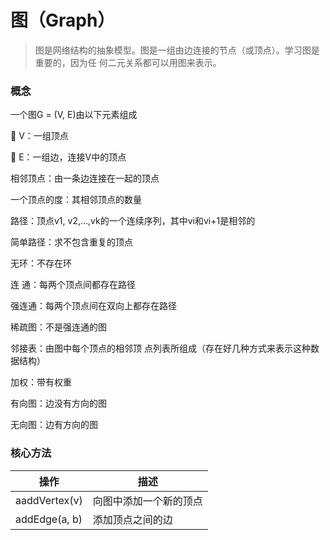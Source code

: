 # 图（Graph）

> 图是网络结构的抽象模型。图是一组由边连接的节点（或顶点）。学习图是重要的，因为任 何二元关系都可以用图来表示。

### 概念

一个图G = (V, E)由以下元素组成

 V：一组顶点 

 E：一组边，连接V中的顶点

相邻顶点：由一条边连接在一起的顶点

一个顶点的度：其相邻顶点的数量

路径：顶点v1, v2,…,vk的一个连续序列，其中vi和vi+1是相邻的

简单路径：求不包含重复的顶点

无环：不存在环

连 通：每两个顶点间都存在路径

强连通：每两个顶点间在双向上都存在路径

稀疏图：不是强连通的图

邻接表：由图中每个顶点的相邻顶 点列表所组成（存在好几种方式来表示这种数据结构）

加权：带有权重

有向图：边没有方向的图

无向图：边有方向的图

### 核心方法

| 操作          | 描述                   |
| ------------- | ---------------------- |
| aaddVertex(v) | 向图中添加一个新的顶点 |
| addEdge(a, b) | 添加顶点之间的边       |

